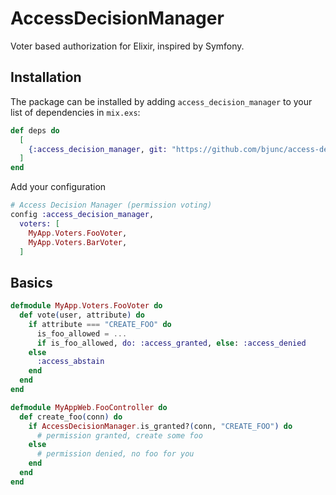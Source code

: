 # AccessDecisionManager

Voter based authorization for Elixir, inspired by Symfony.

## Installation

The package can be installed by adding `access_decision_manager` 
to your list of dependencies in `mix.exs`:

```elixir
def deps do
  [
    {:access_decision_manager, git: "https://github.com/bjunc/access-decision-manager.git"}
  ]
end
```

Add your configuration

```elixir
# Access Decision Manager (permission voting)
config :access_decision_manager,
  voters: [
    MyApp.Voters.FooVoter,
    MyApp.Voters.BarVoter,
  ]
```

## Basics

```elixir
defmodule MyApp.Voters.FooVoter do
  def vote(user, attribute) do
    if attribute === "CREATE_FOO" do
      is_foo_allowed = ...
      if is_foo_allowed, do: :access_granted, else: :access_denied
    else
      :access_abstain
    end
  end
end

defmodule MyAppWeb.FooController do
  def create_foo(conn) do
    if AccessDecisionManager.is_granted?(conn, "CREATE_FOO") do
      # permission granted, create some foo
    else
      # permission denied, no foo for you
    end
  end
end
```
